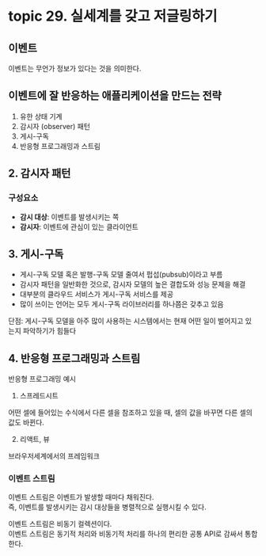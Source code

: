 # topic 29. 실세계를 갖고 저글링하기

## 이벤트

이벤트는 무언가 정보가 있다는 것을 의미한다.

## 이벤트에 잘 반응하는 애플리케이션을 만드는 전략

1. 유한 상태 기계
2. 감시자 (observer) 패턴
3. 게시-구독
4. 반응형 프로그래밍과 스트림

## 2. 감시자 패턴

### 구성요소

- **감시 대상**: 이벤트를 발생시키는 쪽
- **감시자**: 이벤트에 관심이 있는 클라이언트

## 3. 게시-구독

- 게시-구독 모델 혹은 발행-구독 모델 줄여서 펍섭(pubsub)이라고 부름
- 감시자 패턴을 일반화한 것으로, 감시자 모델의 높은 결합도와 성능 문제을 해결
- 대부분의 클라우드 서비스가 게시-구독 서비스를 제공
- 많이 쓰이는 언어는 모두 게시-구독 라이브러리를 하나쯤은 갖추고 있음

단점: 게시-구독 모델을 아주 많이 사용하는 시스템에서는 현재 어떤 일이 벌어지고 있는지 파악하기가 힘들다

## 4. 반응형 프로그래밍과 스트림

반응형 프로그래밍 예시

1. 스프레드시트

어떤 셀에 들어있는 수식에서 다른 셀을 참조하고 있을 때, 셀의 값을 바꾸면 다른 셀의 값도 바뀐다.

2. 리액트, 뷰

브라우저세계에서의 프레임워크

### 이벤트 스트림

이벤트 스트림은 이벤트가 발생할 때마다 채워진다. <br />
즉, 이벤트를 발생시키는 감시 대상들을 병렬적으로 실행시킬 수 있다.

이벤트 스트림은 비동기 컬렉션이다. <br />
이벤트 스트림은 동기적 처리와 비동기적 처리를 하나의 편리한 공통 API로 감싸서 통합한다.
